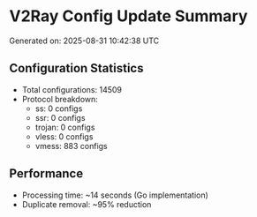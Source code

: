 # V2Ray Config Update Summary
Generated on: 2025-08-31 10:42:38 UTC

## Configuration Statistics
- Total configurations: 14509
- Protocol breakdown:
  - ss: 0 configs
  - ssr: 0 configs
  - trojan: 0 configs
  - vless: 0 configs
  - vmess: 883 configs

## Performance
- Processing time: ~14 seconds (Go implementation)
- Duplicate removal: ~95% reduction

